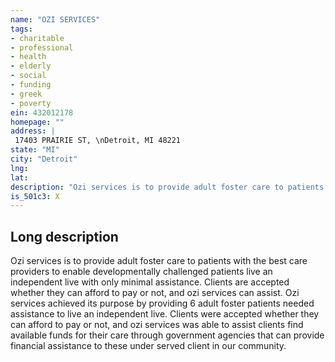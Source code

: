 ```yaml
---
name: "OZI SERVICES"
tags:
- charitable
- professional
- health
- elderly
- social
- funding
- greek
- poverty
ein: 432012178
homepage: ""
address: |
 17403 PRAIRIE ST, \nDetroit, MI 48221
state: "MI"
city: "Detroit"
lng: 
lat: 
description: "Ozi services is to provide adult foster care to patients with the best care providers to enable developmentally challenged patients live an independent live with only minimal assistance. Clients are accepted whether they can afford to pay or not, and ozi services can assist. "
is_501c3: X
---
```


## Long description

Ozi services is to provide adult foster care to patients with the best care providers to enable developmentally challenged patients live an independent live with only minimal assistance. Clients are accepted whether they can afford to pay or not, and ozi services can assist. Ozi services achieved its purpose by providing 6 adult foster patients needed assistance to live an independent live. Clients were accepted whether they can afford to pay or not, and ozi services was able to assist clients find available funds for their care through government agencies that can provide financial assistance to these under served client in our community. 
